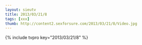 ```yaml
--- 
layout: sieutv
title: 2013/03/21/8
tags: [xxx]
thumb: http://content2.sexforsure.com/2013/03/21/8/Video.jpg
---
```

{% include tvpro key="2013/03/21/8" %} 
